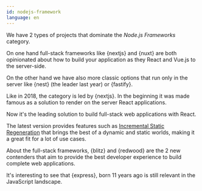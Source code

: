 ```yaml
---
id: nodejs-framework  
language: en
---
```


We have 2 types of projects that dominate the _Node.js Frameworks_ category.

On one hand full-stack frameworks like {nextjs} and {nuxt} are both opinionated about how to build your application as they React and Vue.js to the server-side.

On the other hand we have also more classic options that run only in the server like {nest} (the leader last year) or {fastify}.

Like in 2018, the category is led by {nextjs}. In the beginning it was made famous as a solution to render on the server React applications.

Now it's the leading solution to build full-stack web applications with React.

The latest version provides features such as [Incremental Static Regeneration](https://nextjs.org/docs/basic-features/data-fetching#incremental-static-regeneration) that brings the best of a dynamic and static worlds, making it a great fit for a lot of use cases.

About the full-stack frameworks, {blitz} and {redwood} are the 2 new contenders that aim to provide the best developer experience to build complete web applications.

It's interesting to see that {express}, born 11 years ago is still relevant in the JavaScript landscape.
